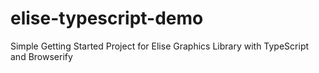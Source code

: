 # elise-typescript-demo
Simple Getting Started Project for Elise Graphics Library with TypeScript and Browserify
